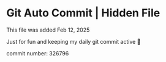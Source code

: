 # Git Auto Commit | Hidden File

This file was added Feb 12, 2025

Just for fun and keeping my daily git commit active 🤪

commit number: 326796
